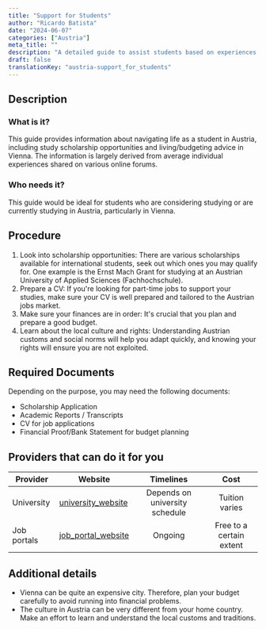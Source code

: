 ```yaml
---
title: "Support for Students"
author: "Ricardo Batista"
date: "2024-06-07"
categories: ["Austria"]
meta_title: ""
description: "A detailed guide to assist students based on experiences shared in Austria and how to budget in Vienna"
draft: false
translationKey: "austria-support_for_students"
---
```


## Description
### What is it?
This guide provides information about navigating life as a student in Austria, including study scholarship opportunities and living/budgeting advice in Vienna. The information is largely derived from average individual experiences shared on various online forums.

### Who needs it?
This guide would be ideal for students who are considering studying or are currently studying in Austria, particularly in Vienna.

## Procedure
1. Look into scholarship opportunities: There are various scholarships available for international students, seek out which ones you may qualify for. One example is the Ernst Mach Grant for studying at an Austrian University of Applied Sciences (Fachhochschule).
2. Prepare a CV: If you're looking for part-time jobs to support your studies, make sure your CV is well prepared and tailored to the Austrian jobs market.  
3. Make sure your finances are in order: It's crucial that you plan and prepare a good budget. 
4. Learn about the local culture and rights: Understanding Austrian customs and social norms will help you adapt quickly, and knowing your rights will ensure you are not exploited.

## Required Documents
Depending on the purpose, you may need the following documents:
- Scholarship Application 
- Academic Reports / Transcripts
- CV for job applications
- Financial Proof/Bank Statement for budget planning

## Providers that can do it for you

| Provider        |     Website     |     Timelines    |       Cost      |
| --------------- | --------------- |  :-------------: | :-------------: |
| University      |  [university_website](#)    |      Depends on university schedule    |        Tuition varies      |
| Job portals      |  [job_portal_website](#)       |      Ongoing      |        Free to a certain extent      |

## Additional details
- Vienna can be quite an expensive city. Therefore, plan your budget carefully to avoid running into financial problems.
- The culture in Austria can be very different from your home country. Make an effort to learn and understand the local customs and traditions.
